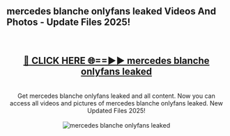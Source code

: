 <h2>mercedes blanche onlyfans leaked Videos And Photos - Update Files 2025!</h2>
<br>
<div align="center">
<h2><a href="https://top-ai-tools.click/QrbHav" rel="nofollow">🔴 CLICK HERE 🌐==►► mercedes blanche onlyfans leaked</a></h2>
<br>
Get mercedes blanche onlyfans leaked and all content. Now you can access all videos and pictures of mercedes blanche onlyfans leaked. New Updated Files 2025!
<br>
<br>
<a href="https://top-ai-tools.click/QrbHav" rel="nofollow" data-target="animated-image.originalLink"><img src="https://i.ibb.co.com/WyWwxjT/player-gif2.gif" alt="mercedes blanche onlyfans leaked" style="max-width: 100%; display: inline-block;" data-target="animated-image.originalImage"></a>
</div>
<br>